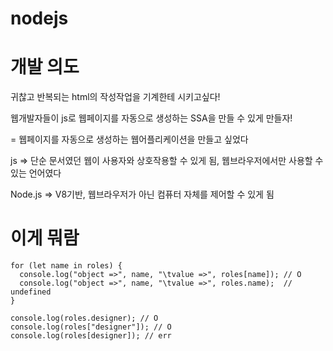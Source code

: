 # nodejs

# 개발 의도
귀찮고 반복되는 html의 작성작업을 기계한테 시키고싶다!

웹개발자들이 js로 웹페이지를 자동으로 생성하는 SSA을 만들 수 있게 만들자!

= 웹페이지를 자동으로 생성하는 웹어플리케이션을 만들고 싶었다

js => 단순 문서였던 웹이 사용자와 상호작용할 수 있게 됨, 웹브라우저에서만 사용할 수 있는 언어였다

Node.js => V8기반, 웹브라우저가 아닌 컴퓨터 자체를 제어할 수 있게 됨


# 이게 뭐람
```
for (let name in roles) {
  console.log("object =>", name, "\tvalue =>", roles[name]); // O
  console.log("object =>", name, "\tvalue =>", roles.name);  // undefined
}

console.log(roles.designer); // O
console.log(roles["designer"]); // O
console.log(roles[designer]); // err
```
